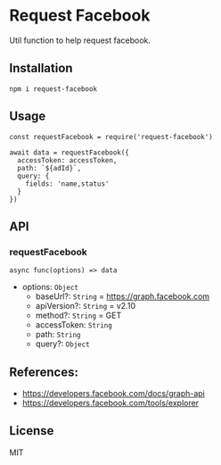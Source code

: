 # Request Facebook

Util function to help request facebook.

## Installation

```
npm i request-facebook
``` 

## Usage

```
const requestFacebook = require('request-facebook')

await data = requestFacebook({
  accessToken: accessToken,
  path: `${adId}`,
  query: {
    fields: 'name,status'
  }
})
```


## API

### requestFacebook

`async func(options) => data`

- options: `Object`
  - baseUrl?: `String` = https://graph.facebook.com
  - apiVersion?: `String` = v2.10
  - method?: `String` = GET
  - accessToken: `String`
  - path: `String`
  - query?: `Object`

## References:

- https://developers.facebook.com/docs/graph-api
- https://developers.facebook.com/tools/explorer

## License

MIT
